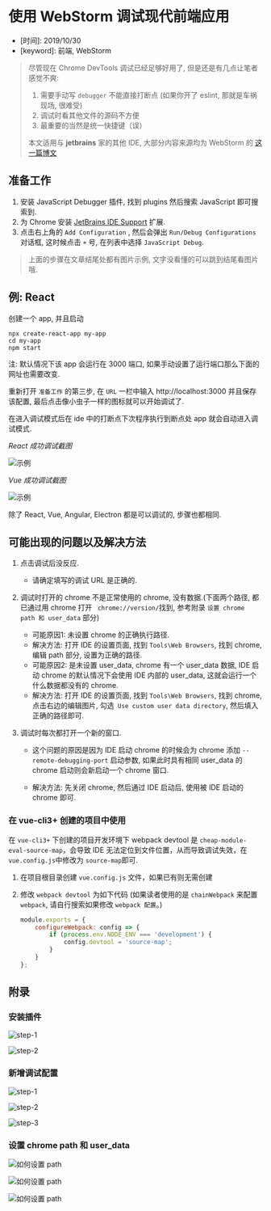 # 使用 WebStorm 调试现代前端应用

* \[时间\]: 2019/10/30
* \[keyword\]: 前端, WebStorm



> 尽管现在 Chrome DevTools 调试已经足够好用了, 但是还是有几点让笔者感觉不爽:
>
> 1. 需要手动写 `debugger` 不能直接打断点 (如果你开了 eslint, 那就是车祸现场, 很难受)
> 2. 调试时看其他文件的源码不方便
> 3. 最重要的当然是统一快捷键（误）
>
> 本文适用与  **jetbrains** 家的其他 IDE, 大部分内容来源均为 WebStorm 的 [这一篇博文]( https://blog.jetbrains.com/webstorm/2018/01/how-to-debug-with-webstorm/ )



## 准备工作

1. 安装 JavaScript Debugger 插件, 找到 plugins 然后搜索 JavaScript 即可搜索到.
2. 为 Chrome 安装 [JetBrains IDE Support]( https://chrome.google.com/webstore/detail/jetbrains-ide-support/hmhgeddbohgjknpmjagkdomcpobmllji ) 扩展.
3. 点击右上角的 `Add Configuration` , 然后会弹出 `Run/Debug Configurations` 对话框, 这时候点击 `+` 号, 在列表中选择 `JavaScript Debug`.



> 上面的步骤在文章结尾处都有图片示例, 文字没看懂的可以跳到结尾看图片哦.



## 例: React

创建一个 app, 并且启动

```
npx create-react-app my-app
cd my-app
npm start
```

注: 默认情况下该 app 会运行在 3000 端口, 如果手动设置了运行端口那么下面的网址也需要改变.

重新打开 `准备工作` 的第三步, 在 `URL` 一栏中输入  http://localhost:3000 并且保存该配置, 最后点击像小虫子一样的图标就可以开始调试了.

在进入调试模式后在 ide 中的打断点下次程序执行到断点处 app 就会自动进入调试模式.


*React 成功调试截图*

![示例](https://raw.githubusercontent.com/MonchiLin/modern-magic/master/blog/assets/auto-debugger-1.png)



*Vue 成功调试截图*

![示例](https://raw.githubusercontent.com/MonchiLin/modern-magic/f9f87cc1b231d646c4eaf19f6057fb88fb68f539/blog/assets/auto-debugger-vue.png)


除了 React, Vue, Angular, Electron 都是可以调试的, 步骤也都相同.



## 可能出现的问题以及解决方法

1. 点击调试后没反应.

   * 请确定填写的调试 URL 是正确的.

2. 调试时打开的 chrome 不是正常使用的 chrome, 没有数据.(下面两个路径, 都已通过用 chrome 打开 ` chrome://version/`找到, 参考附录 `设置 chrome path 和 user_data` 部分)

   * 可能原因1:  未设置 chrome 的正确执行路径.
   * 解决方法: 打开 IDE 的设置页面, 找到 `Tools\Web Browsers`, 找到 chrome, 编辑 path 部分, 设置为正确的路径.
   * 可能原因2: 是未设置 user_data, chrome 有一个 user_data 数据, IDE 启动 chrome 的默认情况下会使用 IDE 内部的 user_data, 这就会运行一个什么数据都没有的 chrome.
   * 解决方法: 打开 IDE 的设置页面, 找到 `Tools\Web Browsers`, 找到 chrome, 点击右边的编辑图片, 勾选` Use custom user data directory`, 然后填入正确的路径即可.

3. 调试时每次都打开一个新的窗口.

   * 这个问题的原因是因为 IDE 启动 chrome 的时候会为 chrome 添加 ` --remote-debugging-port `  启动参数, 如果此时具有相同 user_data 的 chrome 启动则会新启动一个 chrome 窗口.

   * 解决方法: 先关闭 chrome, 然后通过 IDE 启动后, 使用被 IDE 启动的 chrome 即可.



### 在 vue-cli3+ 创建的项目中使用

在 `vue-cli3+` 下创建的项目开发环境下 webpack devtool 是 `cheap-module-eval-source-map`，会导致 IDE 无法定位到文件位置，从而导致调试失效，在`vue.config.js`中修改为 `source-map`即可.

1. 在项目根目录创建 `vue.config.js` 文件，如果已有则无需创建

2. 修改 `webpack devtool` 为如下代码 (如果读者使用的是 `chainWebpack` 来配置 `webpack`, 请自行搜索如果修改 `webpack 配置`。)

   ```javascript
   module.exports = {
       configureWebpack: config => {
           if (process.env.NODE_ENV === 'development') {
               config.devtool = 'source-map';
           }
       }
   };
   ```

   






## 附录

### 安装插件

![step-1]( https://raw.githubusercontent.com/MonchiLin/modern-magic/master/blog/assets/install-ide-plugins-step-1.png )

![step-2](https://raw.githubusercontent.com/MonchiLin/modern-magic/master/blog/assets/install-ide-plugins-step-2.png)



### 新增调试配置

![step-1]( https://raw.githubusercontent.com/MonchiLin/modern-magic/master/blog/assets/create-ide-configuration-1.png )

![step-2]( https://raw.githubusercontent.com/MonchiLin/modern-magic/master/blog/assets/create-ide-configuration-2.png )

![step-3]( https://raw.githubusercontent.com/MonchiLin/modern-magic/master/blog/assets/create-ide-configuration-3.png )



### 设置 chrome path 和 user_data

![如何设置 path]( https://raw.githubusercontent.com/MonchiLin/modern-magic/master/blog/assets/set-chrome-user_data_and_path-1.png )

![如何设置 path]( https://raw.githubusercontent.com/MonchiLin/modern-magic/master/blog/assets/set-chrome-user_data_and_path-2.png )

![如何设置 path]( https://raw.githubusercontent.com/MonchiLin/modern-magic/master/blog/assets/set-chrome-user_data_and_path-3.png )